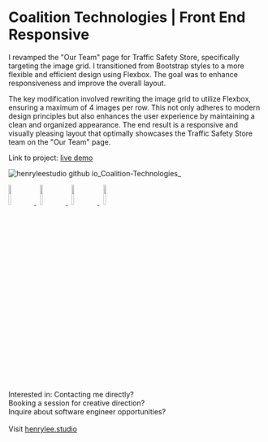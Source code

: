 # Coalition Technologies | Front End Responsive

I revamped the "Our Team" page for Traffic Safety Store, specifically targeting the image grid. I transitioned from Bootstrap styles to a more flexible and efficient design using Flexbox. The goal was to enhance responsiveness and improve the overall layout.

The key modification involved rewriting the image grid to utilize Flexbox, ensuring a maximum of 4 images per row. This not only adheres to modern design principles but also enhances the user experience by maintaining a clean and organized appearance. The end result is a responsive and visually pleasing layout that optimally showcases the Traffic Safety Store team on the "Our Team" page.

Link to project: <a target="_blank" href="[https://henryleestudio.github.io/traffic-safety-store-front-end-flex-grid/](https://henryleestudio.github.io/Coalition-Technologies/)">live demo</a>

![henryleestudio github io_Coalition-Technologies_](https://github.com/user-attachments/assets/50548870-9f9f-4007-91ee-8eec4c2782b7)


<p align="left">
  <a href="https://henrylee.studio/" target="_blank">
    <img src="https://user-images.githubusercontent.com/101936420/172000054-7df36c23-7223-488f-8ecd-9f6bb4a79ff4.png" width="10%"/>
  </a>
&nbsp
  <a href="https://www.linkedin.com/in/henry-lee-studio/" target="_blank">
    <img src="https://user-images.githubusercontent.com/101936420/172000064-68bffe39-7735-44bf-8b9e-5228913c5eed.png" width="10%"/>
  </a>
&nbsp
  <a href="https://twitter.com/henryleestudio" target="_blank">
    <img src="https://user-images.githubusercontent.com/101936420/172000066-76823694-4946-4c18-9b6c-866c9428a49c.png" width="10%"/>
  </a>
&nbsp
   <a href="https://henrylee.studio/images/resume/henry-lee-resume-shopify-design-development.pdf" target="_blank">
      <img src="https://user-images.githubusercontent.com/101936420/172000081-20e4d8e7-7785-4e19-94a9-4be5cf40506c.png" width="10%"/>
  </a>
  </p>

<section margin-left:50px;>
Interested in:
Contacting me directly? <br>
Booking a session for creative direction? <br>
Inquire about software engineer opportunities? <br>
<br>
Visit <a href = "https://henrylee.studio/">henrylee.studio</a>
</section>

